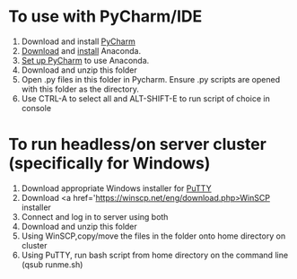 # To use with PyCharm/IDE

1) Download and install <a href='https://www.jetbrains.com/pycharm/download/#section=windows'>PyCharm</a>
2) <a href='https://www.continuum.io/downloads'>Download</a> and <a href='https://docs.continuum.io/anaconda/install'>install</a> Anaconda. 
3) <a href='https://docs.continuum.io/anaconda/ide_integration#pycharm'>Set up PyCharm</a> to use Anaconda.
4) Download and unzip this folder
5) Open .py files in this folder in Pycharm. Ensure .py scripts are opened with this folder as the directory.
6) Use CTRL-A to select all and ALT-SHIFT-E to run script of choice in console

# To run headless/on server cluster (specifically for Windows)

1) Download appropriate Windows installer for <a href ='http://www.chiark.greenend.org.uk/~sgtatham/putty/latest.html'>PuTTY</a> 
2) Download <a href='https://winscp.net/eng/download.php>WinSCP</a> installer
3) Connect and log in to server using both
4) Download and unzip this folder
5) Using WinSCP,copy/move the files in the folder onto home directory on cluster
6) Using PuTTY, run bash script from home directory on the command line (qsub runme.sh)

